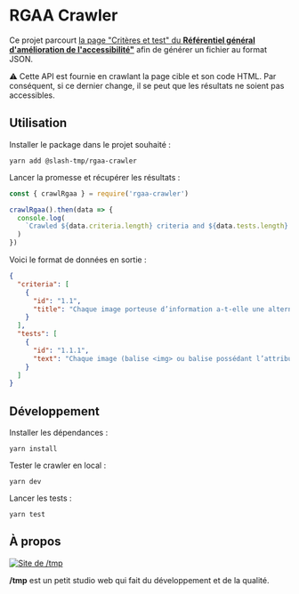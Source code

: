 # RGAA Crawler

Ce projet parcourt
[la page "Critères et test" du **Référentiel général d'amélioration de l'accessibilité"**](https://www.numerique.gouv.fr/publications/rgaa-accessibilite/methode-rgaa/criteres/)
afin de générer un fichier au format JSON.

⚠️ Cette API est fournie en crawlant la page cible et son code HTML. Par
conséquent, si ce dernier change, il se peut que les résultats ne soient pas
accessibles.

## Utilisation

Installer le package dans le projet souhaité :

```
yarn add @slash-tmp/rgaa-crawler
```

Lancer la promesse et récupérer les résultats :

```javascript
const { crawlRgaa } = require('rgaa-crawler')

crawlRgaa().then(data => {
  console.log(
    `Crawled ${data.criteria.length} criteria and ${data.tests.length} tests.`
  )
})
```

Voici le format de données en sortie :

```json
{
  "criteria": [
    {
      "id": "1.1",
      "title": "Chaque image porteuse d’information a-t-elle une alternative textuelle ?"
    }
  ],
  "tests": [
    {
      "id": "1.1.1",
      "text": "Chaque image (balise <img> ou balise possédant l’attribut WAI-ARIA role=\"img\") porteuse d’information a-t-elle une alternative textuelle ?\n- Chaque image (balise <img> ou balise possédant l’attribut WAI-ARIA role=\"img\") porteuse d’information a-t-elle une alternative textuelle ?"
    }
  ]
}
```

## Développement

Installer les dépendances :

```shell
yarn install
```

Tester le crawler en local :

```shell
yarn dev
```

Lancer les tests :

```shell
yarn test
```

## À propos

[![Site de /tmp](https://slash-tmp.dev/favicon.svg)](https://slash-tmp.dev)

**/tmp** est un petit studio web qui fait du développement et de la qualité.
